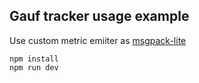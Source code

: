 Gauf tracker usage example
--------------------------

Use custom metric emiiter as [msgpack-lite](https://github.com/kawanet/msgpack-lite)

```
npm install
npm run dev
```
